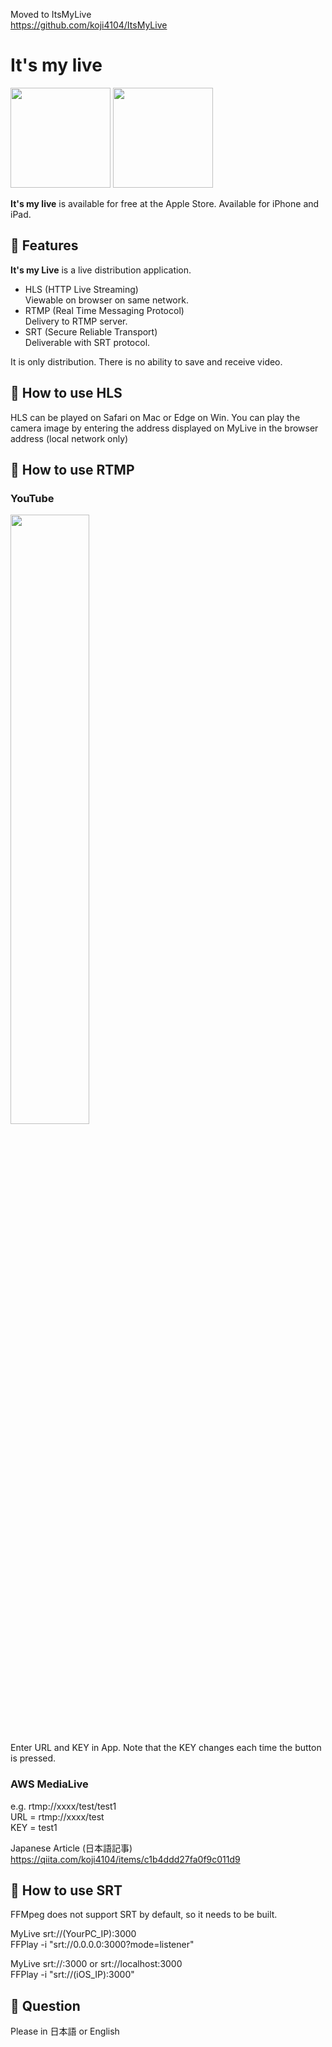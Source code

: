 Moved to ItsMyLive  
https://github.com/koji4104/ItsMyLive  

# It's my live

<img src='img/01.png' height=160px> <img src='img/02.png' height=160px>


**It's my live** is available for free at the Apple Store. Available for iPhone and iPad.

## :movie_camera: Features

**It's my Live** is a live distribution application.

* HLS (HTTP Live Streaming)  
Viewable on browser on same network.
* RTMP (Real Time Messaging Protocol)  
Delivery to RTMP server.
* SRT (Secure Reliable Transport)  
Deliverable with SRT protocol.
 
It is only distribution. There is no ability to save and receive video.

## :blue_book: How to use HLS

HLS can be played on Safari on Mac or Edge on Win. You can play the camera image by entering the address displayed on MyLive in the browser address (local network only)

## :blue_book: How to use RTMP

### YouTube
<img src='img/03.png' width=50%>

Enter URL and KEY in App. Note that the KEY changes each time the button is pressed.

### AWS MediaLive

e.g. rtmp://xxxx/test/test1  
URL = rtmp://xxxx/test  
KEY = test1  

Japanese Article (日本語記事)
https://qiita.com/koji4104/items/c1b4ddd27fa0f9c011d9

## :blue_book: How to use SRT

FFMpeg does not support SRT by default, so it needs to be built.

MyLive srt://(YourPC_IP):3000  
FFPlay -i "srt://0.0.0.0:3000?mode=listener"   

MyLive srt://:3000 or srt://localhost:3000  
FFPlay -i "srt://(iOS_IP):3000"  

## :speech_balloon: Question
Please in 日本語 or English


